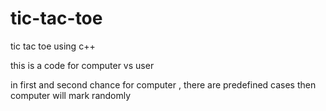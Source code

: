 # tic-tac-toe
tic tac toe using c++ 

this is a code for computer vs user 

in first and second chance for computer , there are predefined cases
then computer will mark randomly

